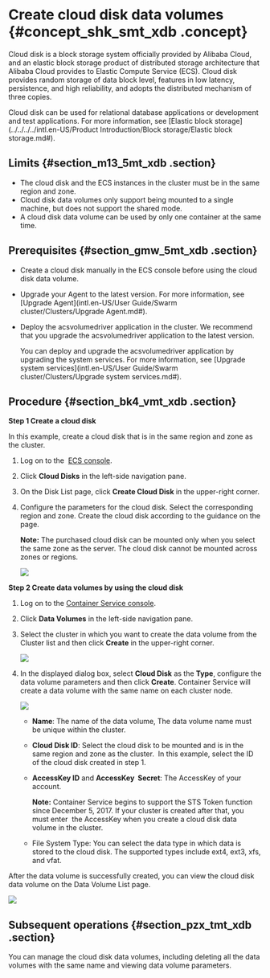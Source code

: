 # Create cloud disk data volumes {#concept_shk_smt_xdb .concept}

Cloud disk is a block storage system officially provided by Alibaba Cloud, and an elastic block storage product of distributed storage architecture that Alibaba Cloud provides to Elastic Compute Service \(ECS\). Cloud disk provides random storage of data block level, features in low latency, persistence, and high reliability, and adopts the distributed mechanism of three copies.

Cloud disk can be used for relational database applications or development and test applications. For more information, see [Elastic block storage](../../../../intl.en-US/Product Introduction/Block storage/Elastic block storage.md#).

## Limits {#section_m13_5mt_xdb .section}

-   The cloud disk and the ECS instances in the cluster must be in the same region and zone.
-   Cloud disk data volumes only support being mounted to a single machine, but does not support the shared mode.
-   A cloud disk data volume can be used by only one container at the same time.

## Prerequisites {#section_gmw_5mt_xdb .section}

-   Create a cloud disk manually in the ECS console before using the cloud disk data volume.
-   Upgrade your Agent to the latest version. For more information, see [Upgrade Agent](intl.en-US/User Guide/Swarm cluster/Clusters/Upgrade Agent.md#).
-   Deploy the acsvolumedriver application in the cluster. We recommend that you upgrade the acsvolumedriver application to the latest version.

    You can deploy and upgrade the acsvolumedriver application by upgrading the system services. For more information, see [Upgrade system services](intl.en-US/User Guide/Swarm cluster/Clusters/Upgrade system services.md#).


## Procedure {#section_bk4_vmt_xdb .section}

**Step 1 Create a cloud disk**

In this example, create a cloud disk that is in the same region and zone as the cluster.

1.  Log on to the  [ECS console](https://ecs.console.aliyun.com).
2.  Click **Cloud Disks** in the left-side navigation pane.
3.  On the Disk List page, click **Create Cloud Disk** in the upper-right corner.
4.  Configure the parameters for the cloud disk. Select the corresponding region and zone. Create the cloud disk according to the guidance on the page.

    **Note:** The purchased cloud disk can be mounted only when you select the same zone as the server. The cloud disk cannot be mounted across zones or regions.

    ![](http://static-aliyun-doc.oss-cn-hangzhou.aliyuncs.com/assets/img/7079/5068_en-US.png)


**Step 2 Create data volumes by using the cloud disk**

1.  Log on to the [Container Service console](https://cs.console.aliyun.com).
2.  Click **Data Volumes** in the left-side navigation pane.
3.  Select the cluster in which you want to create the data volume from the Cluster list and then click **Create** in the upper-right corner.

    ![](http://static-aliyun-doc.oss-cn-hangzhou.aliyuncs.com/assets/img/7079/5069_en-US.png)

4.  In the displayed dialog box, select **Cloud Disk** as the **Type**, configure the data volume parameters and then click **Create**. Container Service will create a data volume with the same name on each cluster node.

    ![](http://static-aliyun-doc.oss-cn-hangzhou.aliyuncs.com/assets/img/7079/5070_en-US.png)

    -   **Name**: The name of the data volume, The data volume name must be unique within the cluster.
    -   **Cloud Disk ID**: Select the cloud disk to be mounted and is in the same region and zone as the cluster.  In this example, select the ID of the cloud disk created in step 1.
    -   **AccessKey ID** and **AccessKey  Secret**: The AccessKey of your account.

        **Note:** Container Service begins to support the STS Token function since December 5, 2017. If your cluster is created after that, you must enter  the AccessKey when you create a cloud disk data volume in the cluster.

    -   File System Type: You can select the data type in which data is stored to the cloud disk. The supported types include ext4, ext3, xfs, and vfat.

After the data volume is successfully created, you can view the cloud disk data volume on the Data Volume List page.

![](http://static-aliyun-doc.oss-cn-hangzhou.aliyuncs.com/assets/img/7079/5071_en-US.png)

## Subsequent operations {#section_pzx_tmt_xdb .section}

You can manage the cloud disk data volumes, including deleting all the data volumes with the same name and viewing data volume parameters.

